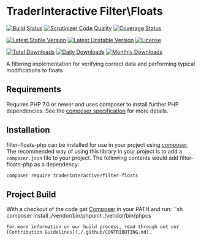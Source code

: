 # TraderInteractive Filter\Floats

[![Build Status](https://travis-ci.org/traderinteractive/filter-floats-php.svg?branch=master)](https://travis-ci.org/traderinteractive/filter-floats-php)
[![Scrutinizer Code Quality](https://scrutinizer-ci.com/g/traderinteractive/filter-floats-php/badges/quality-score.png?b=master)](https://scrutinizer-ci.com/g/traderinteractive/filter-floats-php/?branch=master)
[![Coverage Status](https://coveralls.io/repos/github/traderinteractive/filter-floats-php/badge.svg?branch=master)](https://coveralls.io/github/traderinteractive/filter-floats-php?branch=master)

[![Latest Stable Version](https://poser.pugx.org/traderinteractive/filter-floats/v/stable)](https://packagist.org/packages/traderinteractive/filter-floats)
[![Latest Unstable Version](https://poser.pugx.org/traderinteractive/filter-floats/v/unstable)](https://packagist.org/packages/traderinteractive/filter-floats)
[![License](https://poser.pugx.org/traderinteractive/filter-floats/license)](https://packagist.org/packages/traderinteractive/filter-floats)

[![Total Downloads](https://poser.pugx.org/traderinteractive/filter-floats/downloads)](https://packagist.org/packages/traderinteractive/filter-floats)
[![Daily Downloads](https://poser.pugx.org/traderinteractive/filter-floats/d/daily)](https://packagist.org/packages/traderinteractive/filter-floats)
[![Monthly Downloads](https://poser.pugx.org/traderinteractive/filter-floats/d/monthly)](https://packagist.org/packages/traderinteractive/filter-floats)

A filtering implementation for verifying correct data and performing typical modifications to floats

## Requirements

Requires PHP 7.0 or newer and uses composer to install further PHP dependencies.  See the [composer specification](composer.json) for more details.

## Installation

filter-floats-php can be installed for use in your project using [composer](http://getcomposer.org).
The recommended way of using this library in your project is to add a `composer.json` file to your project.  The following contents would add filter-floats-php as a dependency:
```sh
composer require traderinteractive/filter-floats
```

## Project Build

With a checkout of the code get [Composer](http://getcomposer.org) in your PATH and run:
``sh
composer install
./vendor/bin/phpunit
./vendor/bin/phpcs
```
For more information on our build process, read through out our [Contribution Guidelines](./.github/CONTRIBUTING.md).
